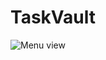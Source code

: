 # TaskVault

![Menu view](https://github.com/abd456/taskvault-app/assets/116423722/7b50339a-b254-4b9a-a3fd-a630fe3b2b30)

